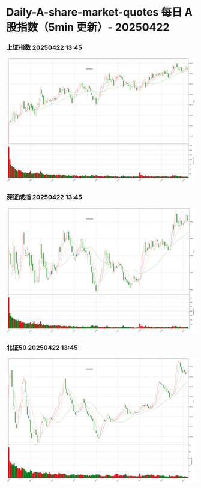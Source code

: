 
# Daily-A-share-market-quotes 每日 A 股指数（5min 更新）- 20250422

### 上证指数 20250422 13:45
![](./fig/2025/4/20250422-sh000001.png)

### 深证成指 20250422 13:45
![](./fig/2025/4/20250422-sz399001.png)

### 北证50 20250422 13:45
![](./fig/2025/4/20250422-bj899050.png)
